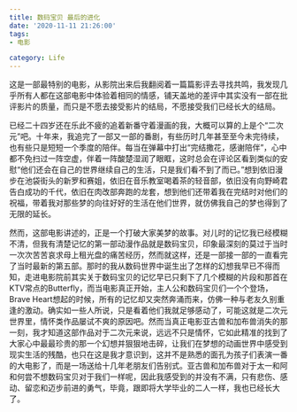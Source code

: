 ```yaml
---
title: 数码宝贝 最后的进化
date: '2020-11-11 21:26:00'
tags: 
- 电影

category: Life
---
```


这是一部最特别的电影，从影院出来后我翻阅着一篇篇影评去寻找共鸣，我发现几乎所有人都在这部电影中体验着相同的情感，铺天盖地的差评中其实没有一部在批评影片的质量，而只是不愿去接受影片的结局，不愿接受我们已经长大的结局。

已经二十四岁还在乐此不疲的追着新番守着漫画的我，大概可以算的上是个“二次元”吧。十年来，我追完了一部又一部的番剧，有些历时几年甚至至今未完待续，也有些只是短短一个季度的陪伴。每当在弹幕中打出“完结撒花，感谢陪伴”，心中都不免扫过一阵空虚，伴着一阵酸楚湿润了眼眶，这时总会在评论区看到类似的安慰“他们还会在自己的世界继续自己的生活，只是我们看不到了而已。”想到依旧漫步在池袋街头的新罗和赛姐，依旧在音乐教室喝着茶的轻音部，依旧没有向野崎君告白成功的千代，依旧在肉改部奔跑的龙套，想到他们还带着我在完结时对他们的祝福，带着我对那些梦的向往好好的生活在他们世界，就仿佛我自己的梦也得到了无限的延长。

然而，这部电影讲述的，正是一个打破大家美梦的故事。对儿时的记忆我已经模糊不清，但我有清楚记忆的第一部动漫作品就是数码宝贝，印象最深刻的莫过于当时一次次苦苦哀求母上租光盘的痛苦经历，然而就这样，还是一部接一部的一直看完了当时最新的第五部。那时的我从数码世界中诞生出了怎样的幻想我早已不得而知，走进电影院前其实关于数码宝贝的记忆早已只剩下了几个模糊的片段和那首在KTV常点的Butterfly，而当电影真正开始，主人公和数码宝贝们一个个登场，Brave Heart想起的时候，所有的记忆却又突然奔涌而来，仿佛一种与老友久别重逢的激动。确实如一些人所说，只是看着他们我就足够感动了，可能这就是二次元世界里，情怀类作品屡试不爽的原因吧。然而当真正电影亚古兽和加布兽消失的那一刻，我才知道这部作品对于二次元来说，远远不只是情怀，它如此精准的找到了大家心中最最珍贵的那一个幻想并狠狠地击碎，让我们在梦想的动画世界中感受到现实生活的残酷，也只在这是我才意识到，这并不是熟悉的面孔为孩子们表演一番的大电影了，而是一场送给十几年老朋友们告别式。亚古兽和加布兽对于太一和阿和何尝不想数码宝贝对于我们一样呢，因此我感受到的并没有不满，只有悲伤、感动、留恋和迈步前进的勇气，毕竟，跟即将大学毕业的二人一样，我也已经长大了。

